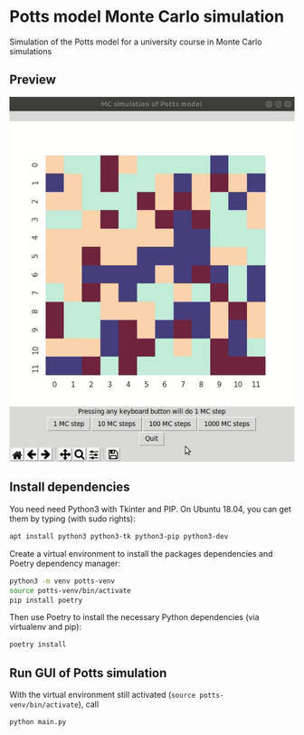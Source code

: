 # Potts model Monte Carlo simulation
Simulation of the Potts model for a university course in Monte Carlo simulations

## Preview
![alt text](preview.gif "Logo Title Text 1")

## Install dependencies
You need need Python3 with Tkinter and PIP.
On Ubuntu 18.04, you can get them by typing (with sudo rights):

```bash
apt install python3 python3-tk python3-pip python3-dev 
```

Create a virtual environment to install the packages dependencies and 
Poetry dependency manager:
```bash
python3 -m venv potts-venv
source potts-venv/bin/activate
pip install poetry
```

Then use Poetry to install the necessary Python dependencies (via virtualenv and pip):
```bash
poetry install
``` 

## Run GUI of Potts simulation
With the virtual environment still activated (`source potts-venv/bin/activate`), call
```bash
python main.py
```
